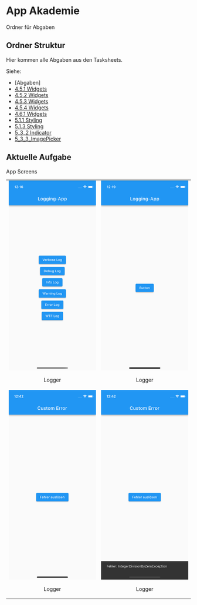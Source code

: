 # App Akademie

Ordner für Abgaben

## Ordner Struktur

Hier kommen alle Abgaben aus den Tasksheets.

Siehe:

- [Abgaben]
- [4.5.1 Widgets](https://github.com/markruzo/app_akademie/tree/main/lib/task_solutions/4_5_1)
- [4.5.2 Widgets](https://github.com/markruzo/app_akademie/tree/main/lib/task_solutions/4_5_2)
- [4.5.3 Widgets](https://github.com/markruzo/app_akademie/tree/main/lib/task_solutions/4_5_3)
- [4.5.4 Widgets](https://github.com/markruzo/app_akademie/tree/main/lib/task_solutions/4_5_4)
- [4.6.1 Widgets](https://github.com/markruzo/app_akademie/tree/main/lib/task_solutions/4_6_1)
- [5.1.1 Styling](https://github.com/markruzo/app_akademie/tree/main/lib/task_solutions/5_1_1_Styling)
- [5.1.3 Styling](https://github.com/markruzo/app_akademie/tree/main/lib/task_solutions/5_1_3_Styling)
- [5_3_2 Indicator](https://github.com/markruzo/app_akademie/tree/main/lib/task_solutions/5_3_2_Indicator)
- [5_3_3_ImagePicker](https://github.com/markruzo/app_akademie/tree/main/lib/task_solutions/5_3_3_ImagePicker)
<!-- - [Neuer Ordner](link zum ordner) -->

## Aktuelle Aufgabe

App Screens

<table>
  <tr>
    <td style="text-align: center;">
      <img src="lib/task_solutions/5_4_3_Logger/Simulator Screenshot - iPhone 13 mini - 2023-09-06 at 12.16.48.png" alt="Bild 1">
      <p>Logger</p>
    </td>
    <td style="text-align: center;">
      <img src="lib/task_solutions/5_4_3_Logger/Simulator Screenshot - iPhone 13 mini - 2023-09-06 at 12.19.14.png" alt="Bild 2">
      <p>Logger</p>
    </td>
  </tr>
    <td style="text-align: center;">
      <img src="lib/task_solutions/5_4_3_Logger/Simulator Screenshot - iPhone 13 mini - 2023-09-06 at 12.42.33.png" alt="Bild 1">
      <p>Logger</p>
    </td>
    <td style="text-align: center;">
      <img src="lib/task_solutions/5_4_3_Logger/Simulator Screenshot - iPhone 13 mini - 2023-09-06 at 12.42.35.png" alt="Bild 1">
      <p>Logger</p>
    </td>
    </tr>
    </tr>
  </table>